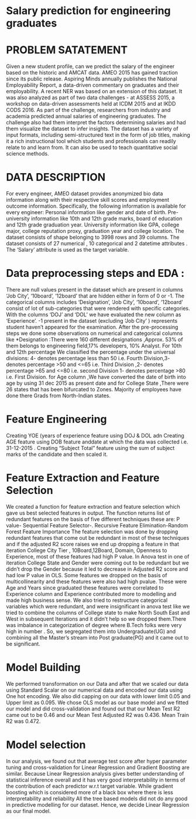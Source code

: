 # Salary prediction for engineering graduates

# PROBLEM SATATEMENT
Given a new student profile, can we predict the salary of the engineer based on the historic and AMCAT data.
AMEO 2015 has gained traction since its public release. Aspiring Minds annually publishes the National Employability Report, a data-driven commentary on graduates and their employability. A recent NER was based on an extension of this dataset. It was also analyzed as part of two data challenges - at ASSESS 2015, a workshop on data-driven assessments held at ICDM 2015 and at IKDD CODS 2016. As part of the challenge, researchers from industry and academia predicted annual salaries of engineering graduates. The challenge also had them interpret the factors determining salaries and had them visualize the dataset to infer insights. The dataset has a variety of input formats, including semi-structured text in the form of job titles, making it a rich instructional tool which students and professionals can readily relate to and learn from. It can also be used to teach quantitative social science methods.

# DATA DESCRIPTION
 For every engineer, AMEO dataset provides anonymized bio data information along with their respective skill scores and employment outcome information. Specifically, the following information is available for every engineer: 
 Personal information like gender and date of birth.  Pre-university information like 10th and 12th grade marks, board of education and 12th grade graduation year. 
 University information like GPA, college major, college reputation proxy, graduation year and college location. 
The dataset consists of shape belonging to 3998 rows and 39 columns.
The dataset consists of 27 numerical , 10 categorical and 2 datetime attributes . The ‘Salary’ attribute is used as the target variable.

# Data preprocessing steps and EDA :
There are null values present in the dataset which are present in columns ‘Job City’, ‘10board’, ‘12board’ that are hidden either in form of  0 or -1.
The  categorical columns includes ‘Designation’, ‘Job City’, ‘10board’, ‘12board’  consist of lot of sub-categories that were rendered with specific categories. 
With the columns ‘DOJ’ and ‘DOL’ we have evaluated the new column as ‘Experience’.
-1 present in the dataset (excluding ‘Job City’ ) represents student haven’t appeared for the examination.
After the pre-processing steps we done some observations on numerical and categorical columns like 
*Designation :There were 160 different designations ,Approx. 53% of them belongs to engineering field,17% developers, 10% Analyst.
 For 10th and 12th percentage We classified the percentage under the universal divisions:
4- denotes percentage less than 50 i.e. Fourth Division,3- denotes percentage >50 and <=65 i.e. Third Division ,2- denotes percentage >65 and <=80 i.e. second Division
1- denotes percentage >80 i.e. First Division.
for Age column ,We have converted the date of birth into age by using 31 dec 2015 as present date and for College State ,There were 26 states that has been bifurcated to Zones. Majority of employees have done there Grads from North-Indian states.

# Feature Engineering
Creating YOE (years of experience feature using DOJ & DOL adn Creating AGE feature using DOB feature anddate at which the data was collected i.e. 31-12-2015 .
Creating “Subject Total” feature using the sum of subject marks of the candidate and then scaled it.

# Feature Extraction and Feature Selection
We created a function for feature extraction and feature selection which gave us best selected features in output.
The function returns list of redundant features on the basis of five different techniques these are:
P value-  Sequential Feature Selector-.  Recursive Feature Elimination-Random Forest Feature Importance
The feature selection was done by dropping  redundant features that come out be redundant in most of these techniques and if the adjusted R2 score raises  we end up dropping a feature in that iteration
College City Tier , 10Board,12Board, Domain, Openness to Experience, most of these features had high P value.
In Anova test in one of iteration College State and Gender were coming out to be redundant but we didn’t drop the Gender because it led to decrease in Adjusted R2 score and had low P value in OLS.
Some features we dropped on the basis of multicollinearity and these features were also had high pvalue. These were Age and Years since graduated these features were correlated to Experience column and Experience contributed more to modelling and made high business sense.
We also tried to restructure categorical variables which were redundant, and were insignificant in anova test like we tried to combine the columns of College state to make North South East and West in subsequent Iterations and it didn’t help so we dropped them.There was imbalance in categorization of degree where B.Tech folks were very high in number . So, we segregated them into Undergraduate(UG) and combining all the Master’s stream into  Post graduate(PG) and  it came out to be significant. 

# Model Building
We performed transformation on our Data and after that we scaled our data using Standard Scalar on our numerical data and encoded our data using One hot encoding.
We also did capping on our data with lower limit 0.05 and Upper limit as 0.095.
We chose OLS model as our base model and we fitted our model and  did cross-validation and found out that our Mean Test R2 came out to be 0.46 and our Mean Test Adjusted R2 was 0.436.
Mean Train R2 was 0.472.

# Model selection
In our analysis, we found out that average test score after hyper parameter tuning and cross-validation for Linear Regression and Gradient Boosting are similar.
Because Linear Regression analysis gives better understanding of statistical inference overall and it has very good interpretability in terms of the contribution of each predictor w.r.t target variable.
While gradient boosting which is considered more of a black box where there is less interpretability and reliability
All the tree based models did not do any good in predictive modelling for our dataset.
Hence, we decide Linear Regression as our final model.

